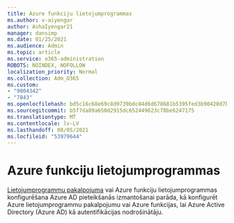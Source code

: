 ```yaml
---
title: Azure funkciju lietojumprogrammas
ms.author: v-aiyengar
author: AshaIyengar21
manager: dansimp
ms.date: 01/25/2021
ms.audience: Admin
ms.topic: article
ms.service: o365-administration
ROBOTS: NOINDEX, NOFOLLOW
localization_priority: Normal
ms.collection: Adm_O365
ms.custom:
- "9004342"
- "7843"
ms.openlocfilehash: bd5c16c68e69c8d9739bdc84d6d678681b5395fed3b90420d7b78cc47664eaed
ms.sourcegitcommit: b5f7da89a650d2915dc652449623c78be6247175
ms.translationtype: MT
ms.contentlocale: lv-LV
ms.lasthandoff: 08/05/2021
ms.locfileid: "53979644"
---
```

# <a name="azure-function-apps"></a>Azure funkciju lietojumprogrammas

[Lietojumprogrammu pakalpojuma](https://docs.microsoft.com/azure/app-service/configure-authentication-provider-aad) vai Azure funkciju lietojumprogrammas konfigurēšana Azure AD pieteikšanās izmantošanai parāda, kā konfigurēt Azure lietojumprogrammu pakalpojumu vai Azure funkcijas, lai Azure Active Directory (Azure AD) kā autentifikācijas nodrošinātāju.